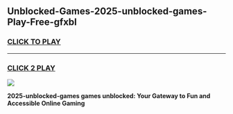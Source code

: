 
## Unblocked-Games-2025-unblocked-games-Play-Free-gfxbl
<h3>
<a href="https://premium76.site?title=2025-unblocked-games&ref=19M">CLICK TO PLAY</a></h3>
<hr>

<h3>
<a href="https://premium76.site?title=2025-unblocked-games&ref=19M">CLICK 2 PLAY</a>
  
</h3>

<a href="https://premium76.site?title=2025-unblocked-games&ref=19M"><img src="https://clearcache.store/games.png"></a>


**2025-unblocked-games games unblocked: Your Gateway to Fun and Accessible Online Gaming**
